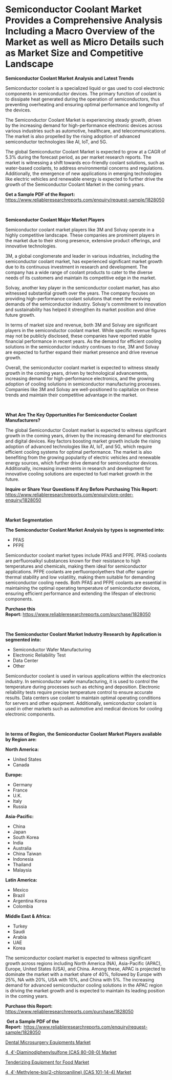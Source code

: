 <p><h1>Semiconductor Coolant Market Provides a Comprehensive Analysis Including a Macro Overview of the Market as well as Micro Details such as Market Size and Competitive Landscape</h1></p><p><strong>Semiconductor Coolant Market Analysis and Latest Trends</strong></p>
<p><p>Semiconductor coolant is a specialized liquid or gas used to cool electronic components in semiconductor devices. The primary function of coolant is to dissipate heat generated during the operation of semiconductors, thus preventing overheating and ensuring optimal performance and longevity of the devices.</p><p>The Semiconductor Coolant Market is experiencing steady growth, driven by the increasing demand for high-performance electronic devices across various industries such as automotive, healthcare, and telecommunications. The market is also propelled by the rising adoption of advanced semiconductor technologies like AI, IoT, and 5G.</p><p>The global Semiconductor Coolant Market is expected to grow at a CAGR of 5.3% during the forecast period, as per market research reports. The market is witnessing a shift towards eco-friendly coolant solutions, such as water-based coolants, to address environmental concerns and regulations. Additionally, the emergence of new applications in emerging technologies like electric vehicles and renewable energy is expected to further drive the growth of the Semiconductor Coolant Market in the coming years.</p></p>
<p><strong>Get a Sample PDF of the Report:&nbsp;</strong> <a href="https://www.reliableresearchreports.com/enquiry/request-sample/1828050">https://www.reliableresearchreports.com/enquiry/request-sample/1828050</a></p>
<p>&nbsp;</p>
<p><strong>Semiconductor Coolant Major Market Players</strong></p>
<p><p>Semiconductor coolant market players like 3M and Solvay operate in a highly competitive landscape. These companies are prominent players in the market due to their strong presence, extensive product offerings, and innovative technologies.</p><p>3M, a global conglomerate and leader in various industries, including the semiconductor coolant market, has experienced significant market growth due to its continuous investment in research and development. The company has a wide range of coolant products to cater to the diverse needs of its customers and maintain its competitive edge in the market.</p><p>Solvay, another key player in the semiconductor coolant market, has also witnessed substantial growth over the years. The company focuses on providing high-performance coolant solutions that meet the evolving demands of the semiconductor industry. Solvay's commitment to innovation and sustainability has helped it strengthen its market position and drive future growth.</p><p>In terms of market size and revenue, both 3M and Solvay are significant players in the semiconductor coolant market. While specific revenue figures may not be publicly disclosed, these companies have reported stable financial performance in recent years. As the demand for efficient cooling solutions in the semiconductor industry continues to rise, 3M and Solvay are expected to further expand their market presence and drive revenue growth.</p><p>Overall, the semiconductor coolant market is expected to witness steady growth in the coming years, driven by technological advancements, increasing demand for high-performance electronics, and the growing adoption of cooling solutions in semiconductor manufacturing processes. Companies like 3M and Solvay are well-positioned to capitalize on these trends and maintain their competitive advantage in the market.</p></p>
<p>&nbsp;</p>
<p><strong>What Are The Key Opportunities For Semiconductor Coolant Manufacturers?</strong></p>
<p><p>The global Semiconductor Coolant market is expected to witness significant growth in the coming years, driven by the increasing demand for electronics and digital devices. Key factors boosting market growth include the rising adoption of advanced technologies like AI, IoT, and 5G, which require efficient cooling systems for optimal performance. The market is also benefiting from the growing popularity of electric vehicles and renewable energy sources, which further drive demand for semiconductor devices. Additionally, increasing investments in research and development for innovative cooling solutions are expected to fuel market growth in the future.</p></p>
<p><strong>Inquire or Share Your Questions If Any Before Purchasing This Report:</strong> <a href="https://www.reliableresearchreports.com/enquiry/pre-order-enquiry/1828050">https://www.reliableresearchreports.com/enquiry/pre-order-enquiry/1828050</a></p>
<p>&nbsp;</p>
<p><strong>Market Segmentation</strong></p>
<p><strong>The Semiconductor Coolant Market Analysis by types is segmented into:</strong></p>
<p><ul><li>PFAS</li><li>PFPE</li></ul></p>
<p><p>Semiconductor coolant market types include PFAS and PFPE. PFAS coolants are perfluoroalkyl substances known for their resistance to high temperatures and chemicals, making them ideal for semiconductor applications. PFPE coolants are perfluoropolyethers that offer superior thermal stability and low volatility, making them suitable for demanding semiconductor cooling needs. Both PFAS and PFPE coolants are essential in maintaining the optimal operating temperature of semiconductor devices, ensuring efficient performance and extending the lifespan of electronic components.</p></p>
<p><strong>Purchase this Report:&nbsp;</strong><a href="https://www.reliableresearchreports.com/purchase/1828050">https://www.reliableresearchreports.com/purchase/1828050</a></p>
<p>&nbsp;</p>
<p><strong>The Semiconductor Coolant Market Industry Research by Application is segmented into:</strong></p>
<p><ul><li>Semiconductor Wafer Manufacturing</li><li>Electronic Reliability Test</li><li>Data Center</li><li>Other</li></ul></p>
<p><p>Semiconductor coolant is used in various applications within the electronics industry. In semiconductor wafer manufacturing, it is used to control the temperature during processes such as etching and deposition. Electronic reliability tests require precise temperature control to ensure accurate results. Data centers use coolant to maintain optimal operating conditions for servers and other equipment. Additionally, semiconductor coolant is used in other markets such as automotive and medical devices for cooling electronic components.</p></p>
<p>&nbsp;</p>
<p><strong>In terms of Region, the Semiconductor Coolant Market Players available by Region are:</strong></p>
<p>
    <p> <strong> North America: </strong>
        <ul>
            <li>United States</li>
            <li>Canada</li>
        </ul>
        </p> 
    <p> <strong> Europe: </strong>
        <ul>
            <li>Germany</li>
            <li>France</li>
            <li>U.K.</li>
            <li>Italy</li>
            <li>Russia</li>
        </ul>
        </p> 
    <p> <strong> Asia-Pacific: </strong>
        <ul>
            <li>China</li>
            <li>Japan</li>
            <li>South Korea</li>
            <li>India</li>
            <li>Australia</li>
            <li>China Taiwan</li>
            <li>Indonesia</li>
            <li>Thailand</li>
            <li>Malaysia</li>
        </ul>
        </p> 
    <p> <strong> Latin America: </strong>
        <ul>
            <li>Mexico</li>
            <li>Brazil</li>
            <li>Argentina Korea</li>
            <li>Colombia</li>
        </ul>
        </p> 
    <p> <strong> Middle East & Africa: </strong>
        <ul>
            <li>Turkey</li>
            <li>Saudi</li>
            <li>Arabia</li>
            <li>UAE</li>
            <li>Korea</li>
        </ul>
    </p>
    </p>
<p><p>The semiconductor coolant market is expected to witness significant growth across regions including North America (NA), Asia-Pacific (APAC), Europe, United States (USA), and China. Among these, APAC is projected to dominate the market with a market share of 40%, followed by Europe with 25%, NA with 20%, USA with 10%, and China with 5%. The increasing demand for advanced semiconductor cooling solutions in the APAC region is driving the market growth and is expected to maintain its leading position in the coming years.</p></p>
<p><strong>Purchase this Report: </strong><a href="https://www.reliableresearchreports.com/purchase/1828050">https://www.reliableresearchreports.com/purchase/1828050</a></p>
<p>&nbsp;<strong>Get a Sample PDF of the Report:&nbsp;&nbsp;</strong><a href="https://www.reliableresearchreports.com/enquiry/request-sample/1828050">https://www.reliableresearchreports.com/enquiry/request-sample/1828050</a></p>
<p><strong></strong></p>
<p><p><a href="https://view.publitas.com/reportprime-1/global-dental-microsurgery-equipments-market-by-types-applications-and-major-players-with-regional-growth-rate-analysis-and-development-situation-from-2023-to-2030/">Dental Microsurgery Equipments Market</a></p><p><a href="https://view.publitas.com/reportprime-1/4-4-diaminodiphenylsulfone-cas-80-08-0-market-size-2023-2030-global-industrial-analysis-key-geographical-regions-market-share-top-key-players-product-types-and-forecast-research-report/">4, 4′-Diaminodiphenylsulfone (CAS 80-08-0) Market</a></p><p><a href="https://unruly-ladybug-44b.notion.site/Global-Tenderizing-Equipment-for-Food-Market-by-Types-Applications-and-Major-Players-with-Regiona-9065ef43816d40e3abdecd5e69c01f6a">Tenderizing Equipment for Food Market</a></p><p><a href="https://view.publitas.com/reportprime-1/4-4-methylene-bis-2-chloroaniline-cas-101-14-4-market-centers-on-aspects-such-as-market-growth-market-share-market-opportunity-and-projected-forecasts-spanning-from-2023-to-2030/">4, 4′-Methylene-bis(2-chloroaniline) (CAS 101-14-4) Market</a></p></p>